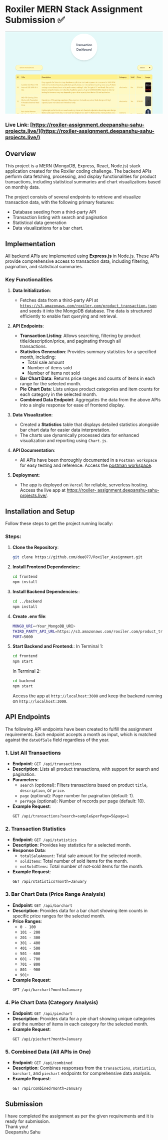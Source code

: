 # Roxiler MERN Stack Assignment Submission ✅

![ss](./frontend/src/images/ss.png)

### Live Link: [https://roxiler-assignment.deepanshu-sahu-projects.live/](https://roxiler-assignment.deepanshu-sahu-projects.live/)

## Overview

This project is a MERN (MongoDB, Express, React, Node.js) stack application created for the Roxiler coding challenge. The backend APIs perform data fetching, processing, and display functionalities for product transactions, including statistical summaries and chart visualizations based on monthly data.

The project consists of several endpoints to retrieve and visualize transaction data, with the following primary features:
- Database seeding from a third-party API
- Transaction listing with search and pagination
- Statistical data generation
- Data visualizations for a bar chart.

## Implementation

All backend APIs are implemented using **Express.js** in Node.js. These APIs provide comprehensive access to transaction data, including filtering, pagination, and statistical summaries.

### Key Functionalities

1. **Data Initialization**:
   - Fetches data from a third-party API at [`https://s3.amazonaws.com/roxiler.com/product_transaction.json`](https://s3.amazonaws.com/roxiler.com/product_transaction.json) and seeds it into the MongoDB database. The data is structured efficiently to enable fast querying and retrieval.

2. **API Endpoints**:
   - **Transaction Listing**: Allows searching, filtering by product title/description/price, and paginating through all    
       transactions.
   - **Statistics Generation**: Provides summary statistics for a specified month, including:
     - Total sale amount
     - Number of items sold
     - Number of items not sold
   - **Bar Chart Data**: Returns price ranges and counts of items in each range for the selected month.
   - **Pie Chart Data**: Lists unique product categories and item counts for each category in the selected month.
   - **Combined Data Endpoint**: Aggregates the data from the above APIs into a single response for ease of frontend 
       display.

3. **Data Visualization**:
   - Created a **Statistics** table that displays detailed statistics alongside bar chart data for easier data 
     interpretation.
   - The charts use dynamically processed data for enhanced visualization and reporting using `Chart.js`.

4. **API Documentation**:
   - All APIs have been thoroughly documented in a `Postman workspace` for easy testing and reference. Access the [postman 
     workspace](https://postman.com/path/to/your/workspace).

5. **Deployment**:
   - The app is deployed on `Vercel` for reliable, serverless hosting. Access the live app at [https://roxiler- 
   assignment.deepanshu-sahu-projects.live/](https://roxiler-assignment.deepanshu-sahu-projects.live/).


## Installation and Setup

Follow these steps to get the project running locally:

### Steps:

1. **Clone the Repository**:

   ```bash
   git clone https://github.com/dee077/Roxiler_Assignment.git
   ```

2. **Install Frontend Dependencies:**:

   ```bash
   cd frontend
   npm install
   ```

3. **Install Backend Dependencies:**:

   ```bash
   cd ../backend
   npm install
   ```
4. **Create .env file**:

   ```bash
   MONGO_URI=<Your_MongoDB_URI>
   THIRD_PARTY_API_URL=https://s3.amazonaws.com/roxiler.com/product_transaction.json
   PORT=5000
   ```

4. **Start Backend and Frontend:**:
   In Terminal 1:
   ```bash
   cd frontend
   npm start
   ```
   In Terminal 2:
   ```bash
   cd backend
   npm start
   ```
   Access the app at `http://localhost:3000` and keep the backend running on `http://localhost:3000`.

## API Endpoints

The following API endpoints have been created to fulfill the assignment requirements. Each endpoint accepts a month as input, which is matched against the `dateOfSale` field regardless of the year.

### 1. List All Transactions
   - **Endpoint**: `GET /api/transactions`
   - **Description**: Lists all product transactions, with support for search and pagination.
   - **Parameters**:
     - `search` (optional): Filters transactions based on product `title`, `description`, or `price`.
     - `page` (optional): Page number for pagination (default: 1).
     - `perPage` (optional): Number of records per page (default: 10).
   - **Example Request**:
     ```http
     GET /api/transactions?search=sample&perPage=5&page=1
     ```

### 2. Transaction Statistics
   - **Endpoint**: `GET /api/statistics`
   - **Description**: Provides key statistics for a selected month.
   - **Response Data**:
     - `totalSaleAmount`: Total sale amount for the selected month.
     - `soldItems`: Total number of sold items for the month.
     - `notSoldItems`: Total number of not-sold items for the month.
   - **Example Request**:
     ```http
     GET /api/statistics?month=January
     ```

### 3. Bar Chart Data (Price Range Analysis)
   - **Endpoint**: `GET /api/barchart`
   - **Description**: Provides data for a bar chart showing item counts in specific price ranges for the selected month.
   - **Price Ranges**:
     - `0 - 100`
     - `101 - 200`
     - `201 - 300`
     - `301 - 400`
     - `401 - 500`
     - `501 - 600`
     - `601 - 700`
     - `701 - 800`
     - `801 - 900`
     - `901+`
   - **Example Request**:
     ```http
     GET /api/barchart?month=January
     ```

### 4. Pie Chart Data (Category Analysis)
   - **Endpoint**: `GET /api/piechart`
   - **Description**: Provides data for a pie chart showing unique categories and the number of items in each category for the selected month.
   - **Example Request**:
     ```http
     GET /api/piechart?month=January
     ```

### 5. Combined Data (All APIs in One)
   - **Endpoint**: `GET /api/combined`
   - **Description**: Combines responses from the `transactions`, `statistics`, `barchart`, and `piechart` endpoints for comprehensive data analysis.
   - **Example Request**:
     ```http
     GET /api/combined?month=January
     ```



## Submission

I have completed the assignment as per the given requirements and it is ready for submission. <br>
Thank you! <br>
Deepanshu Sahu